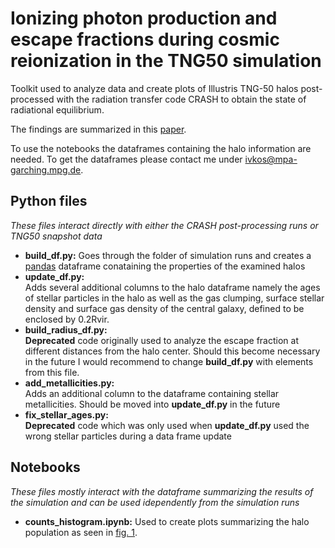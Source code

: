 # Ionizing photon production and escape fractions during cosmic reionization in the TNG50 simulation 

Toolkit used to analyze data and create plots of Illustris TNG-50 halos post-processed with the radiation transfer code CRASH to obtain the state of radiational equilibrium.

The findings are summarized in this <a href="https://arxiv.org/abs/2207.11278">paper</a>.

To use the notebooks the dataframes containing the halo information are needed. To get the dataframes please contact me under <a href = "mailto: ivkos@mpa-garching.mpg.de">ivkos@mpa-garching.mpg.de</a>.

## Python files

<i>These files interact directly with either the CRASH post-processing runs or TNG50 snapshot data</i>
<ul>
    <li><b>build_df.py:</b> Goes through the folder of simulation runs and creates a <a href="https://pandas.pydata.org/">pandas</a> dataframe conataining the properties of the examined halos</li>
    <li><b>update_df.py:</b></li> Adds several additional columns to the halo dataframe namely the ages of stellar particles in the halo as well as the gas clumping, surface stellar density and surface gas density of the central galaxy, defined to be enclosed by 0.2Rvir.
    <li><b>build_radius_df.py:</b></li> <b>Deprecated</b> code originally used to analyze the escape fraction at different distances from the halo center. Should this become necessary in the future I would recommend to change <b>build_df.py</b> with elements from this file.
    <li><b>add_metallicities.py:</b></li> Adds an additional column to the dataframe containing stellar metallicities. Should be moved into <b>update_df.py</b> in the future
    <li><b>fix_stellar_ages.py:</b></li> <b>Deprecated</b> code which was only used when <b>update_df.py</b> used the wrong stellar particles during a data frame update
</ul>  

## Notebooks
<i>These files mostly interact with the dataframe summarizing the results of the simulation and can be used idependently from the simulation runs</i>

<ul>
    <li><b>counts_histogram.ipynb:</b> Used to create plots summarizing the halo population as seen in <a href="https://arxiv.org/abs/2207.11278">fig. 1</a>.
</ul>

